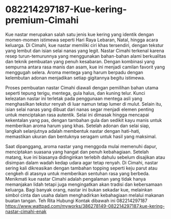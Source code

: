 # 082214297187-Kue-kering-premium-Cimahi
Kue nastar merupakan salah satu jenis kue kering yang identik dengan momen-momen istimewa seperti Hari Raya Lebaran, Natal, hingga acara keluarga. Di Cimahi, kue nastar memiliki ciri khas tersendiri, dengan tekstur yang lembut dan isian selai nanas yang legit. Nastar Cimahi terkenal karena resep turun-temurunnya yang menggunakan bahan-bahan alami berkualitas dan teknik pembuatan yang penuh kesabaran. Dengan kombinasi yang sempurna antara rasa manis dan asam, kue ini menjadi camilan favorit yang menggugah selera. Aroma mentega yang harum berpadu dengan kelembutan adonan menjadikan setiap gigitannya begitu istimewa.

Proses pembuatan nastar Cimahi diawali dengan pemilihan bahan utama seperti tepung terigu, mentega, gula halus, dan kuning telur. Kunci kelezatan nastar ini terletak pada penggunaan mentega asli yang menghasilkan tekstur renyah di luar namun tetap lumer di mulut. Selain itu, isian selai nanas yang dibuat dari nanas segar menjadi elemen penting untuk menciptakan rasa autentik. Selai ini dimasak hingga mencapai kekentalan yang pas, dengan tambahan gula dan sedikit kayu manis untuk memberikan aroma harum yang khas. Setelah adonan dan selai siap, langkah selanjutnya adalah membentuk nastar dengan hati-hati, memastikan ukuran dan bentuknya seragam untuk hasil yang maksimal.

Saat dipanggang, aroma nastar yang menggoda mulai memenuhi dapur, menciptakan suasana yang hangat dan penuh kebahagiaan. Setelah matang, kue ini biasanya didinginkan terlebih dahulu sebelum disajikan atau disimpan dalam wadah kedap udara agar tetap renyah. Di Cimahi, nastar sering kali dikreasikan dengan tambahan topping seperti keju parut atau cengkeh di atasnya untuk memberikan sentuhan rasa yang berbeda. Menikmati kue nastar Cimahi adalah pengalaman yang tidak hanya memanjakan lidah tetapi juga mengingatkan akan tradisi dan kebersamaan keluarga. Bagi banyak orang, nastar ini bukan sekadar kue, melainkan simbol cinta dan usaha dalam menghadirkan kebahagiaan melalui makanan buatan tangan.
Teh Rita
Hubungi Kontak dibawah ini
082214297187
https://www.wattpad.com/myworks/386278149-082214297187,kue-kering-nastar-cimahi-enak
